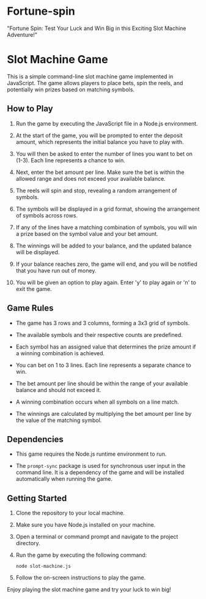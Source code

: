 # Fortune-spin
"Fortune Spin: Test Your Luck and Win Big in this Exciting Slot Machine Adventure!"

# Slot Machine Game

This is a simple command-line slot machine game implemented in JavaScript. The game allows players to place bets, spin the reels, and potentially win prizes based on matching symbols.

## How to Play

1. Run the game by executing the JavaScript file in a Node.js environment.

2. At the start of the game, you will be prompted to enter the deposit amount, which represents the initial balance you have to play with.

3. You will then be asked to enter the number of lines you want to bet on (1-3). Each line represents a chance to win.

4. Next, enter the bet amount per line. Make sure the bet is within the allowed range and does not exceed your available balance.

5. The reels will spin and stop, revealing a random arrangement of symbols.

6. The symbols will be displayed in a grid format, showing the arrangement of symbols across rows.

7. If any of the lines have a matching combination of symbols, you will win a prize based on the symbol value and your bet amount.

8. The winnings will be added to your balance, and the updated balance will be displayed.

9. If your balance reaches zero, the game will end, and you will be notified that you have run out of money.

10. You will be given an option to play again. Enter 'y' to play again or 'n' to exit the game.

## Game Rules

- The game has 3 rows and 3 columns, forming a 3x3 grid of symbols.

- The available symbols and their respective counts are predefined.

- Each symbol has an assigned value that determines the prize amount if a winning combination is achieved.

- You can bet on 1 to 3 lines. Each line represents a separate chance to win.

- The bet amount per line should be within the range of your available balance and should not exceed it.

- A winning combination occurs when all symbols on a line match.

- The winnings are calculated by multiplying the bet amount per line by the value of the matching symbol.

## Dependencies

- This game requires the Node.js runtime environment to run.

- The `prompt-sync` package is used for synchronous user input in the command line. It is a dependency of the game and will be installed automatically when running the game.

## Getting Started

1. Clone the repository to your local machine.

2. Make sure you have Node.js installed on your machine.

3. Open a terminal or command prompt and navigate to the project directory.

4. Run the game by executing the following command:

   ```shell
   node slot-machine.js
   ```

5. Follow the on-screen instructions to play the game.

Enjoy playing the slot machine game and try your luck to win big!
